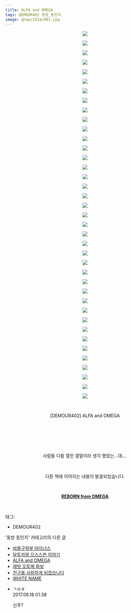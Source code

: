 ```yaml
---
title: ALFA and OMEGA
tags: DEMOUR402 동방_동인지
image: ghap/1524/001.jpg
---
```

<div class="article">
<p style="text-align: center; clear: none; float: none;"><img src="{{ site.nasurl }}/ghap/1524/001.jpg"/></p>
<p style="text-align: center; clear: none; float: none;"><img src="{{ site.nasurl }}/ghap/1524/002.jpg"/></p>
<p style="text-align: center; clear: none; float: none;"><img src="{{ site.nasurl }}/ghap/1524/003.jpg"/></p>
<p style="text-align: center; clear: none; float: none;"><img src="{{ site.nasurl }}/ghap/1524/004.jpg"/></p>
<p style="text-align: center; clear: none; float: none;"><img src="{{ site.nasurl }}/ghap/1524/005.jpg"/></p>
<p style="text-align: center; clear: none; float: none;"><img src="{{ site.nasurl }}/ghap/1524/006.jpg"/></p>
<p style="text-align: center; clear: none; float: none;"><img src="{{ site.nasurl }}/ghap/1524/007.jpg"/></p>
<p style="text-align: center; clear: none; float: none;"><img src="{{ site.nasurl }}/ghap/1524/008.jpg"/></p>
<p style="text-align: center; clear: none; float: none;"><img src="{{ site.nasurl }}/ghap/1524/009.jpg"/></p>
<p style="text-align: center; clear: none; float: none;"><img src="{{ site.nasurl }}/ghap/1524/010.jpg"/></p>
<p style="text-align: center; clear: none; float: none;"><img src="{{ site.nasurl }}/ghap/1524/011.jpg"/></p>
<p style="text-align: center; clear: none; float: none;"><img src="{{ site.nasurl }}/ghap/1524/012.jpg"/></p>
<p style="text-align: center; clear: none; float: none;"><img src="{{ site.nasurl }}/ghap/1524/013.jpg"/></p>
<p style="text-align: center; clear: none; float: none;"><img src="{{ site.nasurl }}/ghap/1524/014.jpg"/></p>
<p style="text-align: center; clear: none; float: none;"><img src="{{ site.nasurl }}/ghap/1524/015.jpg"/></p>
<p style="text-align: center; clear: none; float: none;"><img src="{{ site.nasurl }}/ghap/1524/016.jpg"/></p>
<p style="text-align: center; clear: none; float: none;"><img src="{{ site.nasurl }}/ghap/1524/017.jpg"/></p>
<p style="text-align: center; clear: none; float: none;"><img src="{{ site.nasurl }}/ghap/1524/018.jpg"/></p>
<p style="text-align: center; clear: none; float: none;"><img src="{{ site.nasurl }}/ghap/1524/019.jpg"/></p>
<p style="text-align: center; clear: none; float: none;"><img src="{{ site.nasurl }}/ghap/1524/020.jpg"/></p>
<p style="text-align: center; clear: none; float: none;"><img src="{{ site.nasurl }}/ghap/1524/021.jpg"/></p>
<p style="text-align: center; clear: none; float: none;"><img src="{{ site.nasurl }}/ghap/1524/022.jpg"/></p>
<p style="text-align: center; clear: none; float: none;"><img src="{{ site.nasurl }}/ghap/1524/023.jpg"/></p>
<p style="text-align: center; clear: none; float: none;"><img src="{{ site.nasurl }}/ghap/1524/024.jpg"/></p>
<p style="text-align: center; clear: none; float: none;"><img src="{{ site.nasurl }}/ghap/1524/025.jpg"/></p>
<p style="text-align: center; clear: none; float: none;"><img src="{{ site.nasurl }}/ghap/1524/026.jpg"/></p>
<p style="text-align: center; clear: none; float: none;"><img src="{{ site.nasurl }}/ghap/1524/027.jpg"/></p>
<p style="text-align: center; clear: none; float: none;"><img src="{{ site.nasurl }}/ghap/1524/028.jpg"/></p>
<p style="text-align: center; clear: none; float: none;"><img src="{{ site.nasurl }}/ghap/1524/029.jpg"/></p>
<p style="text-align: center; clear: none; float: none;"><img src="{{ site.nasurl }}/ghap/1524/030.jpg"/></p>
<p style="text-align: center; clear: none; float: none;"><img src="{{ site.nasurl }}/ghap/1524/031.jpg"/></p>
<p style="text-align: center; clear: none; float: none;"><img src="{{ site.nasurl }}/ghap/1524/032.jpg"/></p>
<p style="text-align: center; clear: none; float: none;"><img src="{{ site.nasurl }}/ghap/1524/033.jpg"/></p>
<p style="text-align: center; clear: none; float: none;"><img src="{{ site.nasurl }}/ghap/1524/034.jpg"/></p>
<p style="text-align: center; clear: none; float: none;"><img src="{{ site.nasurl }}/ghap/1524/035.jpg"/></p>
<p style="text-align: center; clear: none; float: none;"><img src="{{ site.nasurl }}/ghap/1524/036.jpg"/></p>
<p style="text-align: center; clear: none; float: none;"><img src="{{ site.nasurl }}/ghap/1524/037.jpg"/></p>
<p style="text-align: center; clear: none; float: none;"><img src="{{ site.nasurl }}/ghap/1524/038.jpg"/></p>
<p style="text-align: center; clear: none; float: none;"><img src="{{ site.nasurl }}/ghap/1524/039.jpg"/></p>
<p style="text-align: center; clear: none; float: none;"><br/></p>
<p style="text-align: center; clear: none; float: none;">[DEMOUR402] ALFA and OMEGA</p>
<p style="text-align: center; clear: none; float: none;"><br/></p>
<p style="text-align: center; clear: none; float: none;"><br/></p>
<p style="text-align: center; clear: none; float: none;"><br/></p>
<p style="text-align: center; clear: none; float: none;">사람들 다들 열린 결말이라 생각 했었는...데... </p>
<p style="text-align: center; clear: none; float: none;"><br/></p>
<p style="text-align: center; clear: none; float: none;">다른 책에 이어지는 내용이 발굴되었습니다.</p>
<p style="text-align: center; clear: none; float: none;"><br/></p>
<p style="text-align: center; clear: none; float: none;"><b><a class="tx-link" href="http://ghaptouhou.tistory.com/2021" target="_blank">REBORN from OMEGA</a></b></p>
<p><br/></p>
</div><div class="tagTrail">
<p>태그: </p>
<ul>
<li>DEMOUR402</li>
</ul>
</div><div class="another">
<p>'동방 동인지' 카테고리의 다른 글</p>
<ul>
<li><a href="/2016-08-12-ghap_1526">비봉구락부 마이너스</a></li>
<li><a href="/2016-08-12-ghap_1525">달토끼와 으스스한 이야기</a></li>
<li><a href="/2016-08-12-ghap_1524">ALFA and OMEGA</a></li>
<li><a href="/2016-08-12-ghap_1523">래빗 오토메 화보</a></li>
<li><a href="/2016-08-12-ghap_1522">친구를 사랑하게 되었습니다</a></li>
<li><a href="/2016-08-12-ghap_1521">WHITE NAME</a></li>
</ul>
</div><div class="cb_module cb_fluid">
<div class="cb_wrt cb_profile">
<div class="comment">
<ul>
<li class="cb_thumb_off" id="comment15016162">
<div class="cb_comment_area">
<div class="cb_info_area">
<div class="cb_section">
<span class="cb_nick_name">ㄱㅁㅎ</span>
</div>
<div class="cb_section">
<span class="cb_date">2017.06.18 01:38 </span>
</div>
</div>
<div class="cb_dsc_comment">
<p class="cb_dsc">
											신주?
										</p>
</div>
</div></li>
</ul>
</div>
</div><!-- commentList close -->
</div>
